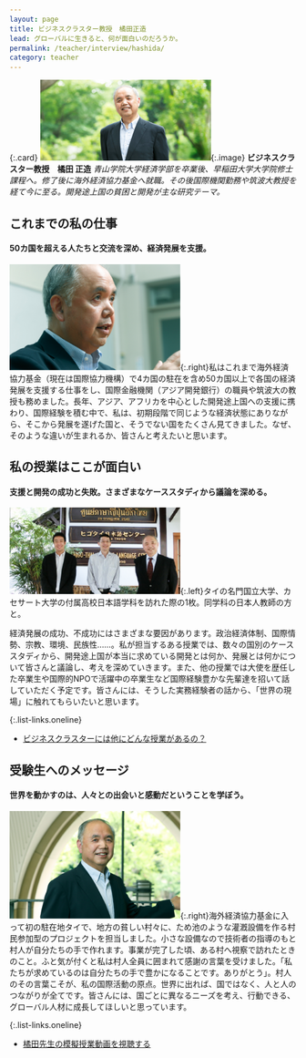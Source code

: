 ```yaml
---
layout: page
title: ビジネスクラスター教授　橘田正造
lead: グローバルに生きると、何が面白いのだろうか。
permalink: /teacher/interview/hashida/
category: teacher
---
```


{:.card}
![ビジネスクラスター教授　橘田 正造の写真](/assets/images/v1/2015/03/bg01_interview_img01-300x142.png "橘田 正造"){:.image}
**ビジネスクラスター教授　橘田 正造**
*青山学院大学経済学部を卒業後、早稲田大学大学院修士課程へ。修了後に海外経済協力基金へ就職。その後国際機関勤務や筑波大教授を経て今に至る。開発途上国の貧困と開発が主な研究テーマ。*


## これまでの私の仕事

#### 50カ国を超える人たちと交流を深め、経済発展を支援。

![](/assets/images/v1/2015/03/bg01_interview_img02-300x186.png){:.right}私はこれまで海外経済協力基金（現在は国際協力機構）で4カ国の駐在を含め50カ国以上で各国の経済発展を支援する仕事をし、国際金融機関（アジア開発銀行）の職員や筑波大の教授も務めました。長年、アジア、アフリカを中心とした開発途上国への支援に携わり、国際経験を積む中で、私は、初期段階で同じような経済状態にありながら、そこから発展を遂げた国と、そうでない国をたくさん見てきました。なぜ、そのような違いが生まれるか、皆さんと考えたいと思います。

## 私の授業はここが面白い

#### 支援と開発の成功と失敗。さまざまなケーススタディから議論を深める。

![](/assets/images/v1/2015/03/bg01_interview_img03-300x152.png){:.left}タイの名門国立大学、カセサート大学の付属高校日本語学科を訪れた際の1枚。同学科の日本人教師の方と。

経済発展の成功、不成功にはさまざまな要因があります。政治経済体制、国際情勢、宗教、環境、民族性……。私が担当するある授業では、数々の国別のケーススタディから、開発途上国が本当に求めている開発とは何か、発展とは何かについて皆さんと議論し、考えを深めていきます。また、他の授業では大使を歴任した卒業生や国際的NPOで活躍中の卒業生など国際経験豊かな先輩達を招いて話していただく予定です。皆さんには、そうした実務経験者の話から、「世界の現場」に触れてもらいたいと思います。

{:.list-links.oneline}
*   [ビジネスクラスターには他にどんな授業があるの？](/introduction/curriculum/index.html#business)

## 受験生へのメッセージ

#### 世界を動かすのは、人々との出会いと感動だということを学ぼう。

![](/assets/images/v1/2015/03/bg01_interview_img04-300x189.png){:.right}海外経済協力基金に入って初の駐在地タイで、地方の貧しい村々に、ため池のような灌漑設備を作る村民参加型のプロジェクトを担当しました。小さな設備なので技術者の指導のもと村人が自分たちの手で作れます。事業が完了した頃、ある村へ視察で訪れたときのこと。ふと気が付くと私は村人全員に囲まれて感謝の言葉を受けました。「私たちが求めているのは自分たちの手で豊かになることです。ありがとう」。村人のその言葉こそが、私の国際活動の原点。世界に出れば、国ではなく、人と人のつながりが全てです。皆さんには、国ごとに異なるニーズを考え、行動できる、グローバル人材に成長してほしいと思っています。

{:.list-links.oneline}
*   [橘田先生の模擬授業動画を視聴する](/category/teacher/triallesson.html)